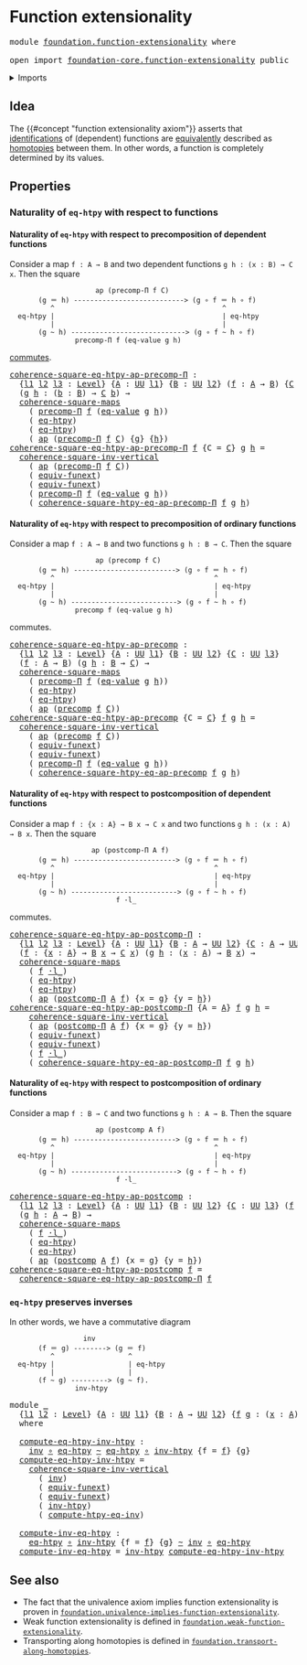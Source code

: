 # Function extensionality

<pre class="Agda"><a id="36" class="Keyword">module</a> <a id="43" href="foundation.function-extensionality.html" class="Module">foundation.function-extensionality</a> <a id="78" class="Keyword">where</a>

<a id="85" class="Keyword">open</a> <a id="90" class="Keyword">import</a> <a id="97" href="foundation-core.function-extensionality.html" class="Module">foundation-core.function-extensionality</a> <a id="137" class="Keyword">public</a>
</pre>
<details><summary>Imports</summary>

<pre class="Agda"><a id="194" class="Keyword">open</a> <a id="199" class="Keyword">import</a> <a id="206" href="foundation.action-on-identifications-functions.html" class="Module">foundation.action-on-identifications-functions</a>
<a id="253" class="Keyword">open</a> <a id="258" class="Keyword">import</a> <a id="265" href="foundation.commuting-squares-of-maps.html" class="Module">foundation.commuting-squares-of-maps</a>
<a id="302" class="Keyword">open</a> <a id="307" class="Keyword">import</a> <a id="314" href="foundation.postcomposition-dependent-functions.html" class="Module">foundation.postcomposition-dependent-functions</a>
<a id="361" class="Keyword">open</a> <a id="366" class="Keyword">import</a> <a id="373" href="foundation.universe-levels.html" class="Module">foundation.universe-levels</a>

<a id="401" class="Keyword">open</a> <a id="406" class="Keyword">import</a> <a id="413" href="foundation-core.function-types.html" class="Module">foundation-core.function-types</a>
<a id="444" class="Keyword">open</a> <a id="449" class="Keyword">import</a> <a id="456" href="foundation-core.homotopies.html" class="Module">foundation-core.homotopies</a>
<a id="483" class="Keyword">open</a> <a id="488" class="Keyword">import</a> <a id="495" href="foundation-core.identity-types.html" class="Module">foundation-core.identity-types</a>
<a id="526" class="Keyword">open</a> <a id="531" class="Keyword">import</a> <a id="538" href="foundation-core.postcomposition-functions.html" class="Module">foundation-core.postcomposition-functions</a>
<a id="580" class="Keyword">open</a> <a id="585" class="Keyword">import</a> <a id="592" href="foundation-core.precomposition-dependent-functions.html" class="Module">foundation-core.precomposition-dependent-functions</a>
<a id="643" class="Keyword">open</a> <a id="648" class="Keyword">import</a> <a id="655" href="foundation-core.precomposition-functions.html" class="Module">foundation-core.precomposition-functions</a>
<a id="696" class="Keyword">open</a> <a id="701" class="Keyword">import</a> <a id="708" href="foundation-core.whiskering-homotopies.html" class="Module">foundation-core.whiskering-homotopies</a>
</pre>
</details>

## Idea

The {{#concept "function extensionality axiom"}} asserts that
[identifications](foundation-core.identity-types.md) of (dependent) functions
are [equivalently](foundation-core.equivalences.md) described as
[homotopies](foundation-core.homotopies.md) between them. In other words, a
function is completely determined by its values.

## Properties

### Naturality of `eq-htpy` with respect to functions

#### Naturality of `eq-htpy` with respect to precomposition of dependent functions

Consider a map `f : A → B` and two dependent functions `g h : (x : B) → C x`.
Then the square

```text
                     ap (precomp-Π f C)
       (g ＝ h) ---------------------------> (g ∘ f ＝ h ∘ f)
          ^                                         ^
  eq-htpy |                                         | eq-htpy
          |                                         |
       (g ~ h) ----------------------------> (g ∘ f ~ h ∘ f)
                precomp-Π f (eq-value g h)
```

[commutes](foundation-core.commuting-squares-of-maps.md).

<pre class="Agda"><a id="coherence-square-eq-htpy-ap-precomp-Π"></a><a id="1806" href="foundation.function-extensionality.html#1806" class="Function">coherence-square-eq-htpy-ap-precomp-Π</a> <a id="1844" class="Symbol">:</a>
  <a id="1848" class="Symbol">{</a><a id="1849" href="foundation.function-extensionality.html#1849" class="Bound">l1</a> <a id="1852" href="foundation.function-extensionality.html#1852" class="Bound">l2</a> <a id="1855" href="foundation.function-extensionality.html#1855" class="Bound">l3</a> <a id="1858" class="Symbol">:</a> <a id="1860" href="Agda.Primitive.html#742" class="Postulate">Level</a><a id="1865" class="Symbol">}</a> <a id="1867" class="Symbol">{</a><a id="1868" href="foundation.function-extensionality.html#1868" class="Bound">A</a> <a id="1870" class="Symbol">:</a> <a id="1872" href="Agda.Primitive.html#388" class="Primitive">UU</a> <a id="1875" href="foundation.function-extensionality.html#1849" class="Bound">l1</a><a id="1877" class="Symbol">}</a> <a id="1879" class="Symbol">{</a><a id="1880" href="foundation.function-extensionality.html#1880" class="Bound">B</a> <a id="1882" class="Symbol">:</a> <a id="1884" href="Agda.Primitive.html#388" class="Primitive">UU</a> <a id="1887" href="foundation.function-extensionality.html#1852" class="Bound">l2</a><a id="1889" class="Symbol">}</a> <a id="1891" class="Symbol">(</a><a id="1892" href="foundation.function-extensionality.html#1892" class="Bound">f</a> <a id="1894" class="Symbol">:</a> <a id="1896" href="foundation.function-extensionality.html#1868" class="Bound">A</a> <a id="1898" class="Symbol">→</a> <a id="1900" href="foundation.function-extensionality.html#1880" class="Bound">B</a><a id="1901" class="Symbol">)</a> <a id="1903" class="Symbol">{</a><a id="1904" href="foundation.function-extensionality.html#1904" class="Bound">C</a> <a id="1906" class="Symbol">:</a> <a id="1908" href="foundation.function-extensionality.html#1880" class="Bound">B</a> <a id="1910" class="Symbol">→</a> <a id="1912" href="Agda.Primitive.html#388" class="Primitive">UU</a> <a id="1915" href="foundation.function-extensionality.html#1855" class="Bound">l3</a><a id="1917" class="Symbol">}</a>
  <a id="1921" class="Symbol">(</a><a id="1922" href="foundation.function-extensionality.html#1922" class="Bound">g</a> <a id="1924" href="foundation.function-extensionality.html#1924" class="Bound">h</a> <a id="1926" class="Symbol">:</a> <a id="1928" class="Symbol">(</a><a id="1929" href="foundation.function-extensionality.html#1929" class="Bound">b</a> <a id="1931" class="Symbol">:</a> <a id="1933" href="foundation.function-extensionality.html#1880" class="Bound">B</a><a id="1934" class="Symbol">)</a> <a id="1936" class="Symbol">→</a> <a id="1938" href="foundation.function-extensionality.html#1904" class="Bound">C</a> <a id="1940" href="foundation.function-extensionality.html#1929" class="Bound">b</a><a id="1941" class="Symbol">)</a> <a id="1943" class="Symbol">→</a>
  <a id="1947" href="foundation-core.commuting-squares-of-maps.html#862" class="Function">coherence-square-maps</a>
    <a id="1973" class="Symbol">(</a> <a id="1975" href="foundation-core.precomposition-dependent-functions.html#744" class="Function">precomp-Π</a> <a id="1985" href="foundation.function-extensionality.html#1892" class="Bound">f</a> <a id="1987" class="Symbol">(</a><a id="1988" href="foundation-core.homotopies.html#855" class="Function">eq-value</a> <a id="1997" href="foundation.function-extensionality.html#1922" class="Bound">g</a> <a id="1999" href="foundation.function-extensionality.html#1924" class="Bound">h</a><a id="2000" class="Symbol">))</a>
    <a id="2007" class="Symbol">(</a> <a id="2009" href="foundation-core.function-extensionality.html#3024" class="Function">eq-htpy</a><a id="2016" class="Symbol">)</a>
    <a id="2022" class="Symbol">(</a> <a id="2024" href="foundation-core.function-extensionality.html#3024" class="Function">eq-htpy</a><a id="2031" class="Symbol">)</a>
    <a id="2037" class="Symbol">(</a> <a id="2039" href="foundation.action-on-identifications-functions.html#730" class="Function">ap</a> <a id="2042" class="Symbol">(</a><a id="2043" href="foundation-core.precomposition-dependent-functions.html#744" class="Function">precomp-Π</a> <a id="2053" href="foundation.function-extensionality.html#1892" class="Bound">f</a> <a id="2055" href="foundation.function-extensionality.html#1904" class="Bound">C</a><a id="2056" class="Symbol">)</a> <a id="2058" class="Symbol">{</a><a id="2059" href="foundation.function-extensionality.html#1922" class="Bound">g</a><a id="2060" class="Symbol">}</a> <a id="2062" class="Symbol">{</a><a id="2063" href="foundation.function-extensionality.html#1924" class="Bound">h</a><a id="2064" class="Symbol">})</a>
<a id="2067" href="foundation.function-extensionality.html#1806" class="Function">coherence-square-eq-htpy-ap-precomp-Π</a> <a id="2105" href="foundation.function-extensionality.html#2105" class="Bound">f</a> <a id="2107" class="Symbol">{</a><a id="2108" class="Argument">C</a> <a id="2110" class="Symbol">=</a> <a id="2112" href="foundation.function-extensionality.html#2112" class="Bound">C</a><a id="2113" class="Symbol">}</a> <a id="2115" href="foundation.function-extensionality.html#2115" class="Bound">g</a> <a id="2117" href="foundation.function-extensionality.html#2117" class="Bound">h</a> <a id="2119" class="Symbol">=</a>
  <a id="2123" href="foundation.commuting-squares-of-maps.html#3878" class="Function">coherence-square-inv-vertical</a>
    <a id="2157" class="Symbol">(</a> <a id="2159" href="foundation.action-on-identifications-functions.html#730" class="Function">ap</a> <a id="2162" class="Symbol">(</a><a id="2163" href="foundation-core.precomposition-dependent-functions.html#744" class="Function">precomp-Π</a> <a id="2173" href="foundation.function-extensionality.html#2105" class="Bound">f</a> <a id="2175" href="foundation.function-extensionality.html#2112" class="Bound">C</a><a id="2176" class="Symbol">))</a>
    <a id="2183" class="Symbol">(</a> <a id="2185" href="foundation-core.function-extensionality.html#2891" class="Function">equiv-funext</a><a id="2197" class="Symbol">)</a>
    <a id="2203" class="Symbol">(</a> <a id="2205" href="foundation-core.function-extensionality.html#2891" class="Function">equiv-funext</a><a id="2217" class="Symbol">)</a>
    <a id="2223" class="Symbol">(</a> <a id="2225" href="foundation-core.precomposition-dependent-functions.html#744" class="Function">precomp-Π</a> <a id="2235" href="foundation.function-extensionality.html#2105" class="Bound">f</a> <a id="2237" class="Symbol">(</a><a id="2238" href="foundation-core.homotopies.html#855" class="Function">eq-value</a> <a id="2247" href="foundation.function-extensionality.html#2115" class="Bound">g</a> <a id="2249" href="foundation.function-extensionality.html#2117" class="Bound">h</a><a id="2250" class="Symbol">))</a>
    <a id="2257" class="Symbol">(</a> <a id="2259" href="foundation-core.function-extensionality.html#5335" class="Function">coherence-square-htpy-eq-ap-precomp-Π</a> <a id="2297" href="foundation.function-extensionality.html#2105" class="Bound">f</a> <a id="2299" href="foundation.function-extensionality.html#2115" class="Bound">g</a> <a id="2301" href="foundation.function-extensionality.html#2117" class="Bound">h</a><a id="2302" class="Symbol">)</a>
</pre>
#### Naturality of `eq-htpy` with respect to precomposition of ordinary functions

Consider a map `f : A → B` and two functions `g h : B → C`. Then the square

```text
                     ap (precomp f C)
       (g ＝ h) -------------------------> (g ∘ f ＝ h ∘ f)
          ^                                       ^
  eq-htpy |                                       | eq-htpy
          |                                       |
       (g ~ h) --------------------------> (g ∘ f ~ h ∘ f)
                precomp f (eq-value g h)
```

commutes.

<pre class="Agda"><a id="coherence-square-eq-htpy-ap-precomp"></a><a id="2861" href="foundation.function-extensionality.html#2861" class="Function">coherence-square-eq-htpy-ap-precomp</a> <a id="2897" class="Symbol">:</a>
  <a id="2901" class="Symbol">{</a><a id="2902" href="foundation.function-extensionality.html#2902" class="Bound">l1</a> <a id="2905" href="foundation.function-extensionality.html#2905" class="Bound">l2</a> <a id="2908" href="foundation.function-extensionality.html#2908" class="Bound">l3</a> <a id="2911" class="Symbol">:</a> <a id="2913" href="Agda.Primitive.html#742" class="Postulate">Level</a><a id="2918" class="Symbol">}</a> <a id="2920" class="Symbol">{</a><a id="2921" href="foundation.function-extensionality.html#2921" class="Bound">A</a> <a id="2923" class="Symbol">:</a> <a id="2925" href="Agda.Primitive.html#388" class="Primitive">UU</a> <a id="2928" href="foundation.function-extensionality.html#2902" class="Bound">l1</a><a id="2930" class="Symbol">}</a> <a id="2932" class="Symbol">{</a><a id="2933" href="foundation.function-extensionality.html#2933" class="Bound">B</a> <a id="2935" class="Symbol">:</a> <a id="2937" href="Agda.Primitive.html#388" class="Primitive">UU</a> <a id="2940" href="foundation.function-extensionality.html#2905" class="Bound">l2</a><a id="2942" class="Symbol">}</a> <a id="2944" class="Symbol">{</a><a id="2945" href="foundation.function-extensionality.html#2945" class="Bound">C</a> <a id="2947" class="Symbol">:</a> <a id="2949" href="Agda.Primitive.html#388" class="Primitive">UU</a> <a id="2952" href="foundation.function-extensionality.html#2908" class="Bound">l3</a><a id="2954" class="Symbol">}</a>
  <a id="2958" class="Symbol">(</a><a id="2959" href="foundation.function-extensionality.html#2959" class="Bound">f</a> <a id="2961" class="Symbol">:</a> <a id="2963" href="foundation.function-extensionality.html#2921" class="Bound">A</a> <a id="2965" class="Symbol">→</a> <a id="2967" href="foundation.function-extensionality.html#2933" class="Bound">B</a><a id="2968" class="Symbol">)</a> <a id="2970" class="Symbol">(</a><a id="2971" href="foundation.function-extensionality.html#2971" class="Bound">g</a> <a id="2973" href="foundation.function-extensionality.html#2973" class="Bound">h</a> <a id="2975" class="Symbol">:</a> <a id="2977" href="foundation.function-extensionality.html#2933" class="Bound">B</a> <a id="2979" class="Symbol">→</a> <a id="2981" href="foundation.function-extensionality.html#2945" class="Bound">C</a><a id="2982" class="Symbol">)</a> <a id="2984" class="Symbol">→</a>
  <a id="2988" href="foundation-core.commuting-squares-of-maps.html#862" class="Function">coherence-square-maps</a>
    <a id="3014" class="Symbol">(</a> <a id="3016" href="foundation-core.precomposition-dependent-functions.html#744" class="Function">precomp-Π</a> <a id="3026" href="foundation.function-extensionality.html#2959" class="Bound">f</a> <a id="3028" class="Symbol">(</a><a id="3029" href="foundation-core.homotopies.html#855" class="Function">eq-value</a> <a id="3038" href="foundation.function-extensionality.html#2971" class="Bound">g</a> <a id="3040" href="foundation.function-extensionality.html#2973" class="Bound">h</a><a id="3041" class="Symbol">))</a>
    <a id="3048" class="Symbol">(</a> <a id="3050" href="foundation-core.function-extensionality.html#3024" class="Function">eq-htpy</a><a id="3057" class="Symbol">)</a>
    <a id="3063" class="Symbol">(</a> <a id="3065" href="foundation-core.function-extensionality.html#3024" class="Function">eq-htpy</a><a id="3072" class="Symbol">)</a>
    <a id="3078" class="Symbol">(</a> <a id="3080" href="foundation.action-on-identifications-functions.html#730" class="Function">ap</a> <a id="3083" class="Symbol">(</a><a id="3084" href="foundation-core.precomposition-functions.html#582" class="Function">precomp</a> <a id="3092" href="foundation.function-extensionality.html#2959" class="Bound">f</a> <a id="3094" href="foundation.function-extensionality.html#2945" class="Bound">C</a><a id="3095" class="Symbol">))</a>
<a id="3098" href="foundation.function-extensionality.html#2861" class="Function">coherence-square-eq-htpy-ap-precomp</a> <a id="3134" class="Symbol">{</a><a id="3135" class="Argument">C</a> <a id="3137" class="Symbol">=</a> <a id="3139" href="foundation.function-extensionality.html#3139" class="Bound">C</a><a id="3140" class="Symbol">}</a> <a id="3142" href="foundation.function-extensionality.html#3142" class="Bound">f</a> <a id="3144" href="foundation.function-extensionality.html#3144" class="Bound">g</a> <a id="3146" href="foundation.function-extensionality.html#3146" class="Bound">h</a> <a id="3148" class="Symbol">=</a>
  <a id="3152" href="foundation.commuting-squares-of-maps.html#3878" class="Function">coherence-square-inv-vertical</a>
    <a id="3186" class="Symbol">(</a> <a id="3188" href="foundation.action-on-identifications-functions.html#730" class="Function">ap</a> <a id="3191" class="Symbol">(</a><a id="3192" href="foundation-core.precomposition-functions.html#582" class="Function">precomp</a> <a id="3200" href="foundation.function-extensionality.html#3142" class="Bound">f</a> <a id="3202" href="foundation.function-extensionality.html#3139" class="Bound">C</a><a id="3203" class="Symbol">))</a>
    <a id="3210" class="Symbol">(</a> <a id="3212" href="foundation-core.function-extensionality.html#2891" class="Function">equiv-funext</a><a id="3224" class="Symbol">)</a>
    <a id="3230" class="Symbol">(</a> <a id="3232" href="foundation-core.function-extensionality.html#2891" class="Function">equiv-funext</a><a id="3244" class="Symbol">)</a>
    <a id="3250" class="Symbol">(</a> <a id="3252" href="foundation-core.precomposition-dependent-functions.html#744" class="Function">precomp-Π</a> <a id="3262" href="foundation.function-extensionality.html#3142" class="Bound">f</a> <a id="3264" class="Symbol">(</a><a id="3265" href="foundation-core.homotopies.html#855" class="Function">eq-value</a> <a id="3274" href="foundation.function-extensionality.html#3144" class="Bound">g</a> <a id="3276" href="foundation.function-extensionality.html#3146" class="Bound">h</a><a id="3277" class="Symbol">))</a>
    <a id="3284" class="Symbol">(</a> <a id="3286" href="foundation-core.function-extensionality.html#6210" class="Function">coherence-square-htpy-eq-ap-precomp</a> <a id="3322" href="foundation.function-extensionality.html#3142" class="Bound">f</a> <a id="3324" href="foundation.function-extensionality.html#3144" class="Bound">g</a> <a id="3326" href="foundation.function-extensionality.html#3146" class="Bound">h</a><a id="3327" class="Symbol">)</a>
</pre>
#### Naturality of `eq-htpy` with respect to postcomposition of dependent functions

Consider a map `f : {x : A} → B x → C x` and two functions
`g h : (x : A) → B x`. Then the square

```text
                    ap (postcomp-Π A f)
       (g ＝ h) -------------------------> (g ∘ f ＝ h ∘ f)
          ^                                       ^
  eq-htpy |                                       | eq-htpy
          |                                       |
       (g ~ h) --------------------------> (g ∘ f ~ h ∘ f)
                          f ·l_
```

commutes.

<pre class="Agda"><a id="coherence-square-eq-htpy-ap-postcomp-Π"></a><a id="3903" href="foundation.function-extensionality.html#3903" class="Function">coherence-square-eq-htpy-ap-postcomp-Π</a> <a id="3942" class="Symbol">:</a>
  <a id="3946" class="Symbol">{</a><a id="3947" href="foundation.function-extensionality.html#3947" class="Bound">l1</a> <a id="3950" href="foundation.function-extensionality.html#3950" class="Bound">l2</a> <a id="3953" href="foundation.function-extensionality.html#3953" class="Bound">l3</a> <a id="3956" class="Symbol">:</a> <a id="3958" href="Agda.Primitive.html#742" class="Postulate">Level</a><a id="3963" class="Symbol">}</a> <a id="3965" class="Symbol">{</a><a id="3966" href="foundation.function-extensionality.html#3966" class="Bound">A</a> <a id="3968" class="Symbol">:</a> <a id="3970" href="Agda.Primitive.html#388" class="Primitive">UU</a> <a id="3973" href="foundation.function-extensionality.html#3947" class="Bound">l1</a><a id="3975" class="Symbol">}</a> <a id="3977" class="Symbol">{</a><a id="3978" href="foundation.function-extensionality.html#3978" class="Bound">B</a> <a id="3980" class="Symbol">:</a> <a id="3982" href="foundation.function-extensionality.html#3966" class="Bound">A</a> <a id="3984" class="Symbol">→</a> <a id="3986" href="Agda.Primitive.html#388" class="Primitive">UU</a> <a id="3989" href="foundation.function-extensionality.html#3950" class="Bound">l2</a><a id="3991" class="Symbol">}</a> <a id="3993" class="Symbol">{</a><a id="3994" href="foundation.function-extensionality.html#3994" class="Bound">C</a> <a id="3996" class="Symbol">:</a> <a id="3998" href="foundation.function-extensionality.html#3966" class="Bound">A</a> <a id="4000" class="Symbol">→</a> <a id="4002" href="Agda.Primitive.html#388" class="Primitive">UU</a> <a id="4005" href="foundation.function-extensionality.html#3953" class="Bound">l3</a><a id="4007" class="Symbol">}</a>
  <a id="4011" class="Symbol">(</a><a id="4012" href="foundation.function-extensionality.html#4012" class="Bound">f</a> <a id="4014" class="Symbol">:</a> <a id="4016" class="Symbol">{</a><a id="4017" href="foundation.function-extensionality.html#4017" class="Bound">x</a> <a id="4019" class="Symbol">:</a> <a id="4021" href="foundation.function-extensionality.html#3966" class="Bound">A</a><a id="4022" class="Symbol">}</a> <a id="4024" class="Symbol">→</a> <a id="4026" href="foundation.function-extensionality.html#3978" class="Bound">B</a> <a id="4028" href="foundation.function-extensionality.html#4017" class="Bound">x</a> <a id="4030" class="Symbol">→</a> <a id="4032" href="foundation.function-extensionality.html#3994" class="Bound">C</a> <a id="4034" href="foundation.function-extensionality.html#4017" class="Bound">x</a><a id="4035" class="Symbol">)</a> <a id="4037" class="Symbol">(</a><a id="4038" href="foundation.function-extensionality.html#4038" class="Bound">g</a> <a id="4040" href="foundation.function-extensionality.html#4040" class="Bound">h</a> <a id="4042" class="Symbol">:</a> <a id="4044" class="Symbol">(</a><a id="4045" href="foundation.function-extensionality.html#4045" class="Bound">x</a> <a id="4047" class="Symbol">:</a> <a id="4049" href="foundation.function-extensionality.html#3966" class="Bound">A</a><a id="4050" class="Symbol">)</a> <a id="4052" class="Symbol">→</a> <a id="4054" href="foundation.function-extensionality.html#3978" class="Bound">B</a> <a id="4056" href="foundation.function-extensionality.html#4045" class="Bound">x</a><a id="4057" class="Symbol">)</a> <a id="4059" class="Symbol">→</a>
  <a id="4063" href="foundation-core.commuting-squares-of-maps.html#862" class="Function">coherence-square-maps</a>
    <a id="4089" class="Symbol">(</a> <a id="4091" href="foundation.function-extensionality.html#4012" class="Bound">f</a> <a id="4093" href="foundation-core.whiskering-homotopies.html#1637" class="Function Operator">·l_</a><a id="4096" class="Symbol">)</a>
    <a id="4102" class="Symbol">(</a> <a id="4104" href="foundation-core.function-extensionality.html#3024" class="Function">eq-htpy</a><a id="4111" class="Symbol">)</a>
    <a id="4117" class="Symbol">(</a> <a id="4119" href="foundation-core.function-extensionality.html#3024" class="Function">eq-htpy</a><a id="4126" class="Symbol">)</a>
    <a id="4132" class="Symbol">(</a> <a id="4134" href="foundation.action-on-identifications-functions.html#730" class="Function">ap</a> <a id="4137" class="Symbol">(</a><a id="4138" href="foundation.postcomposition-dependent-functions.html#1038" class="Function">postcomp-Π</a> <a id="4149" href="foundation.function-extensionality.html#3966" class="Bound">A</a> <a id="4151" href="foundation.function-extensionality.html#4012" class="Bound">f</a><a id="4152" class="Symbol">)</a> <a id="4154" class="Symbol">{</a><a id="4155" class="Argument">x</a> <a id="4157" class="Symbol">=</a> <a id="4159" href="foundation.function-extensionality.html#4038" class="Bound">g</a><a id="4160" class="Symbol">}</a> <a id="4162" class="Symbol">{</a><a id="4163" class="Argument">y</a> <a id="4165" class="Symbol">=</a> <a id="4167" href="foundation.function-extensionality.html#4040" class="Bound">h</a><a id="4168" class="Symbol">})</a>
<a id="4171" href="foundation.function-extensionality.html#3903" class="Function">coherence-square-eq-htpy-ap-postcomp-Π</a> <a id="4210" class="Symbol">{</a><a id="4211" class="Argument">A</a> <a id="4213" class="Symbol">=</a> <a id="4215" href="foundation.function-extensionality.html#4215" class="Bound">A</a><a id="4216" class="Symbol">}</a> <a id="4218" href="foundation.function-extensionality.html#4218" class="Bound">f</a> <a id="4220" href="foundation.function-extensionality.html#4220" class="Bound">g</a> <a id="4222" href="foundation.function-extensionality.html#4222" class="Bound">h</a> <a id="4224" class="Symbol">=</a>
    <a id="4230" href="foundation.commuting-squares-of-maps.html#3878" class="Function">coherence-square-inv-vertical</a>
    <a id="4264" class="Symbol">(</a> <a id="4266" href="foundation.action-on-identifications-functions.html#730" class="Function">ap</a> <a id="4269" class="Symbol">(</a><a id="4270" href="foundation.postcomposition-dependent-functions.html#1038" class="Function">postcomp-Π</a> <a id="4281" href="foundation.function-extensionality.html#4215" class="Bound">A</a> <a id="4283" href="foundation.function-extensionality.html#4218" class="Bound">f</a><a id="4284" class="Symbol">)</a> <a id="4286" class="Symbol">{</a><a id="4287" class="Argument">x</a> <a id="4289" class="Symbol">=</a> <a id="4291" href="foundation.function-extensionality.html#4220" class="Bound">g</a><a id="4292" class="Symbol">}</a> <a id="4294" class="Symbol">{</a><a id="4295" class="Argument">y</a> <a id="4297" class="Symbol">=</a> <a id="4299" href="foundation.function-extensionality.html#4222" class="Bound">h</a><a id="4300" class="Symbol">})</a>
    <a id="4307" class="Symbol">(</a> <a id="4309" href="foundation-core.function-extensionality.html#2891" class="Function">equiv-funext</a><a id="4321" class="Symbol">)</a>
    <a id="4327" class="Symbol">(</a> <a id="4329" href="foundation-core.function-extensionality.html#2891" class="Function">equiv-funext</a><a id="4341" class="Symbol">)</a>
    <a id="4347" class="Symbol">(</a> <a id="4349" href="foundation.function-extensionality.html#4218" class="Bound">f</a> <a id="4351" href="foundation-core.whiskering-homotopies.html#1637" class="Function Operator">·l_</a><a id="4354" class="Symbol">)</a>
    <a id="4360" class="Symbol">(</a> <a id="4362" href="foundation-core.function-extensionality.html#7102" class="Function">coherence-square-htpy-eq-ap-postcomp-Π</a> <a id="4401" href="foundation.function-extensionality.html#4218" class="Bound">f</a> <a id="4403" href="foundation.function-extensionality.html#4220" class="Bound">g</a> <a id="4405" href="foundation.function-extensionality.html#4222" class="Bound">h</a><a id="4406" class="Symbol">)</a>
</pre>
#### Naturality of `eq-htpy` with respect to postcomposition of ordinary functions

Consider a map `f : B → C` and two functions `g h : A → B`. Then the square

```text
                     ap (postcomp A f)
       (g ＝ h) -------------------------> (g ∘ f ＝ h ∘ f)
          ^                                       ^
  eq-htpy |                                       | eq-htpy
          |                                       |
       (g ~ h) --------------------------> (g ∘ f ~ h ∘ f)
                          f ·l_
```

<pre class="Agda"><a id="coherence-square-eq-htpy-ap-postcomp"></a><a id="4947" href="foundation.function-extensionality.html#4947" class="Function">coherence-square-eq-htpy-ap-postcomp</a> <a id="4984" class="Symbol">:</a>
  <a id="4988" class="Symbol">{</a><a id="4989" href="foundation.function-extensionality.html#4989" class="Bound">l1</a> <a id="4992" href="foundation.function-extensionality.html#4992" class="Bound">l2</a> <a id="4995" href="foundation.function-extensionality.html#4995" class="Bound">l3</a> <a id="4998" class="Symbol">:</a> <a id="5000" href="Agda.Primitive.html#742" class="Postulate">Level</a><a id="5005" class="Symbol">}</a> <a id="5007" class="Symbol">{</a><a id="5008" href="foundation.function-extensionality.html#5008" class="Bound">A</a> <a id="5010" class="Symbol">:</a> <a id="5012" href="Agda.Primitive.html#388" class="Primitive">UU</a> <a id="5015" href="foundation.function-extensionality.html#4989" class="Bound">l1</a><a id="5017" class="Symbol">}</a> <a id="5019" class="Symbol">{</a><a id="5020" href="foundation.function-extensionality.html#5020" class="Bound">B</a> <a id="5022" class="Symbol">:</a> <a id="5024" href="Agda.Primitive.html#388" class="Primitive">UU</a> <a id="5027" href="foundation.function-extensionality.html#4992" class="Bound">l2</a><a id="5029" class="Symbol">}</a> <a id="5031" class="Symbol">{</a><a id="5032" href="foundation.function-extensionality.html#5032" class="Bound">C</a> <a id="5034" class="Symbol">:</a> <a id="5036" href="Agda.Primitive.html#388" class="Primitive">UU</a> <a id="5039" href="foundation.function-extensionality.html#4995" class="Bound">l3</a><a id="5041" class="Symbol">}</a> <a id="5043" class="Symbol">(</a><a id="5044" href="foundation.function-extensionality.html#5044" class="Bound">f</a> <a id="5046" class="Symbol">:</a> <a id="5048" href="foundation.function-extensionality.html#5020" class="Bound">B</a> <a id="5050" class="Symbol">→</a> <a id="5052" href="foundation.function-extensionality.html#5032" class="Bound">C</a><a id="5053" class="Symbol">)</a> <a id="5055" class="Symbol">→</a>
  <a id="5059" class="Symbol">(</a><a id="5060" href="foundation.function-extensionality.html#5060" class="Bound">g</a> <a id="5062" href="foundation.function-extensionality.html#5062" class="Bound">h</a> <a id="5064" class="Symbol">:</a> <a id="5066" href="foundation.function-extensionality.html#5008" class="Bound">A</a> <a id="5068" class="Symbol">→</a> <a id="5070" href="foundation.function-extensionality.html#5020" class="Bound">B</a><a id="5071" class="Symbol">)</a> <a id="5073" class="Symbol">→</a>
  <a id="5077" href="foundation-core.commuting-squares-of-maps.html#862" class="Function">coherence-square-maps</a>
    <a id="5103" class="Symbol">(</a> <a id="5105" href="foundation.function-extensionality.html#5044" class="Bound">f</a> <a id="5107" href="foundation-core.whiskering-homotopies.html#1637" class="Function Operator">·l_</a><a id="5110" class="Symbol">)</a>
    <a id="5116" class="Symbol">(</a> <a id="5118" href="foundation-core.function-extensionality.html#3024" class="Function">eq-htpy</a><a id="5125" class="Symbol">)</a>
    <a id="5131" class="Symbol">(</a> <a id="5133" href="foundation-core.function-extensionality.html#3024" class="Function">eq-htpy</a><a id="5140" class="Symbol">)</a>
    <a id="5146" class="Symbol">(</a> <a id="5148" href="foundation.action-on-identifications-functions.html#730" class="Function">ap</a> <a id="5151" class="Symbol">(</a><a id="5152" href="foundation-core.postcomposition-functions.html#589" class="Function">postcomp</a> <a id="5161" href="foundation.function-extensionality.html#5008" class="Bound">A</a> <a id="5163" href="foundation.function-extensionality.html#5044" class="Bound">f</a><a id="5164" class="Symbol">)</a> <a id="5166" class="Symbol">{</a><a id="5167" class="Argument">x</a> <a id="5169" class="Symbol">=</a> <a id="5171" href="foundation.function-extensionality.html#5060" class="Bound">g</a><a id="5172" class="Symbol">}</a> <a id="5174" class="Symbol">{</a><a id="5175" class="Argument">y</a> <a id="5177" class="Symbol">=</a> <a id="5179" href="foundation.function-extensionality.html#5062" class="Bound">h</a><a id="5180" class="Symbol">})</a>
<a id="5183" href="foundation.function-extensionality.html#4947" class="Function">coherence-square-eq-htpy-ap-postcomp</a> <a id="5220" href="foundation.function-extensionality.html#5220" class="Bound">f</a> <a id="5222" class="Symbol">=</a>
  <a id="5226" href="foundation.function-extensionality.html#3903" class="Function">coherence-square-eq-htpy-ap-postcomp-Π</a> <a id="5265" href="foundation.function-extensionality.html#5220" class="Bound">f</a>
</pre>
### `eq-htpy` preserves inverses

In other words, we have a commutative diagram

```text
                  inv
       (f ＝ g) --------> (g ＝ f)
          ^                  ^
  eq-htpy |                  | eq-htpy
          |                  |
       (f ~ g) ---------> (g ~ f).
                inv-htpy
```

<pre class="Agda"><a id="5590" class="Keyword">module</a> <a id="5597" href="foundation.function-extensionality.html#5597" class="Module">_</a>
  <a id="5601" class="Symbol">{</a><a id="5602" href="foundation.function-extensionality.html#5602" class="Bound">l1</a> <a id="5605" href="foundation.function-extensionality.html#5605" class="Bound">l2</a> <a id="5608" class="Symbol">:</a> <a id="5610" href="Agda.Primitive.html#742" class="Postulate">Level</a><a id="5615" class="Symbol">}</a> <a id="5617" class="Symbol">{</a><a id="5618" href="foundation.function-extensionality.html#5618" class="Bound">A</a> <a id="5620" class="Symbol">:</a> <a id="5622" href="Agda.Primitive.html#388" class="Primitive">UU</a> <a id="5625" href="foundation.function-extensionality.html#5602" class="Bound">l1</a><a id="5627" class="Symbol">}</a> <a id="5629" class="Symbol">{</a><a id="5630" href="foundation.function-extensionality.html#5630" class="Bound">B</a> <a id="5632" class="Symbol">:</a> <a id="5634" href="foundation.function-extensionality.html#5618" class="Bound">A</a> <a id="5636" class="Symbol">→</a> <a id="5638" href="Agda.Primitive.html#388" class="Primitive">UU</a> <a id="5641" href="foundation.function-extensionality.html#5605" class="Bound">l2</a><a id="5643" class="Symbol">}</a> <a id="5645" class="Symbol">{</a><a id="5646" href="foundation.function-extensionality.html#5646" class="Bound">f</a> <a id="5648" href="foundation.function-extensionality.html#5648" class="Bound">g</a> <a id="5650" class="Symbol">:</a> <a id="5652" class="Symbol">(</a><a id="5653" href="foundation.function-extensionality.html#5653" class="Bound">x</a> <a id="5655" class="Symbol">:</a> <a id="5657" href="foundation.function-extensionality.html#5618" class="Bound">A</a><a id="5658" class="Symbol">)</a> <a id="5660" class="Symbol">→</a> <a id="5662" href="foundation.function-extensionality.html#5630" class="Bound">B</a> <a id="5664" href="foundation.function-extensionality.html#5653" class="Bound">x</a><a id="5665" class="Symbol">}</a>
  <a id="5669" class="Keyword">where</a>

  <a id="5678" href="foundation.function-extensionality.html#5678" class="Function">compute-eq-htpy-inv-htpy</a> <a id="5703" class="Symbol">:</a>
    <a id="5709" href="foundation-core.identity-types.html#3206" class="Function">inv</a> <a id="5713" href="foundation-core.function-types.html#455" class="Function Operator">∘</a> <a id="5715" href="foundation-core.function-extensionality.html#3024" class="Function">eq-htpy</a> <a id="5723" href="foundation-core.homotopies.html#2717" class="Function Operator">~</a> <a id="5725" href="foundation-core.function-extensionality.html#3024" class="Function">eq-htpy</a> <a id="5733" href="foundation-core.function-types.html#455" class="Function Operator">∘</a> <a id="5735" href="foundation-core.homotopies.html#3079" class="Function">inv-htpy</a> <a id="5744" class="Symbol">{</a><a id="5745" class="Argument">f</a> <a id="5747" class="Symbol">=</a> <a id="5749" href="foundation.function-extensionality.html#5646" class="Bound">f</a><a id="5750" class="Symbol">}</a> <a id="5752" class="Symbol">{</a><a id="5753" href="foundation.function-extensionality.html#5648" class="Bound">g</a><a id="5754" class="Symbol">}</a>
  <a id="5758" href="foundation.function-extensionality.html#5678" class="Function">compute-eq-htpy-inv-htpy</a> <a id="5783" class="Symbol">=</a>
    <a id="5789" href="foundation.commuting-squares-of-maps.html#3878" class="Function">coherence-square-inv-vertical</a>
      <a id="5825" class="Symbol">(</a> <a id="5827" href="foundation-core.identity-types.html#3206" class="Function">inv</a><a id="5830" class="Symbol">)</a>
      <a id="5838" class="Symbol">(</a> <a id="5840" href="foundation-core.function-extensionality.html#2891" class="Function">equiv-funext</a><a id="5852" class="Symbol">)</a>
      <a id="5860" class="Symbol">(</a> <a id="5862" href="foundation-core.function-extensionality.html#2891" class="Function">equiv-funext</a><a id="5874" class="Symbol">)</a>
      <a id="5882" class="Symbol">(</a> <a id="5884" href="foundation-core.homotopies.html#3079" class="Function">inv-htpy</a><a id="5892" class="Symbol">)</a>
      <a id="5900" class="Symbol">(</a> <a id="5902" href="foundation-core.function-extensionality.html#8646" class="Function">compute-htpy-eq-inv</a><a id="5921" class="Symbol">)</a>

  <a id="5926" href="foundation.function-extensionality.html#5926" class="Function">compute-inv-eq-htpy</a> <a id="5946" class="Symbol">:</a>
    <a id="5952" href="foundation-core.function-extensionality.html#3024" class="Function">eq-htpy</a> <a id="5960" href="foundation-core.function-types.html#455" class="Function Operator">∘</a> <a id="5962" href="foundation-core.homotopies.html#3079" class="Function">inv-htpy</a> <a id="5971" class="Symbol">{</a><a id="5972" class="Argument">f</a> <a id="5974" class="Symbol">=</a> <a id="5976" href="foundation.function-extensionality.html#5646" class="Bound">f</a><a id="5977" class="Symbol">}</a> <a id="5979" class="Symbol">{</a><a id="5980" href="foundation.function-extensionality.html#5648" class="Bound">g</a><a id="5981" class="Symbol">}</a> <a id="5983" href="foundation-core.homotopies.html#2717" class="Function Operator">~</a> <a id="5985" href="foundation-core.identity-types.html#3206" class="Function">inv</a> <a id="5989" href="foundation-core.function-types.html#455" class="Function Operator">∘</a> <a id="5991" href="foundation-core.function-extensionality.html#3024" class="Function">eq-htpy</a>
  <a id="6001" href="foundation.function-extensionality.html#5926" class="Function">compute-inv-eq-htpy</a> <a id="6021" class="Symbol">=</a> <a id="6023" href="foundation-core.homotopies.html#3079" class="Function">inv-htpy</a> <a id="6032" href="foundation.function-extensionality.html#5678" class="Function">compute-eq-htpy-inv-htpy</a>
</pre>
## See also

- The fact that the univalence axiom implies function extensionality is proven
  in
  [`foundation.univalence-implies-function-extensionality`](foundation.univalence-implies-function-extensionality.md).
- Weak function extensionality is defined in
  [`foundation.weak-function-extensionality`](foundation.weak-function-extensionality.md).
- Transporting along homotopies is defined in
  [`foundation.transport-along-homotopies`](foundation.transport-along-homotopies.md).
